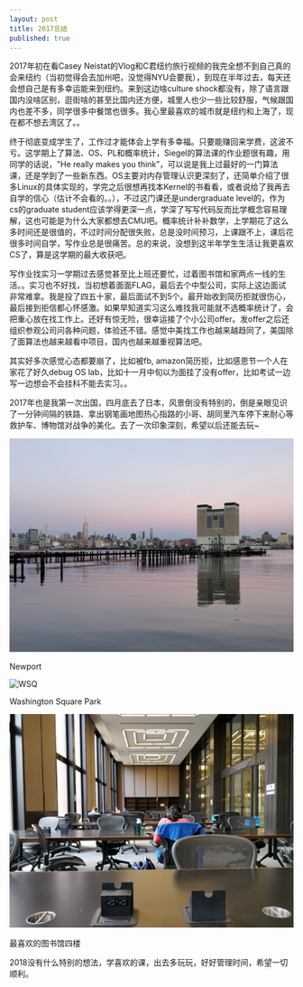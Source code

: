```yaml
---
layout: post
title: 2017总结
published: true
---
```


2017年初在看Casey Neistat的Vlog和C君纽约旅行视频的我完全想不到自己真的会来纽约（当初觉得会去加州吧，没觉得NYU会要我），到现在半年过去，每天还会想自己是有多幸运能来到纽约。来到这边啥culture shock都没有，除了语言跟国内没啥区别，逛街啥的甚至比国内还方便，城里人也少一些比较舒服，气候跟国内也差不多，同学很多中餐馆也很多。我心里最喜欢的城市就是纽约和上海了，现在都不想去湾区了。。

终于彻底变成学生了，工作过才能体会上学有多幸福。只要能赚回来学费，这波不亏。这学期上了算法、OS、PL和概率统计，Siegel的算法课的作业题很有趣，用同学的话说，"He really makes you think”，可以说是我上过最好的一门算法课，还是学到了一些新东西。OS主要对内存管理认识更深刻了，还简单介绍了很多Linux的具体实现的，学完之后很想再找本Kernel的书看看，或者说给了我再去自学的信心（估计不会看的。。），不过这门课还是undergraduate level的，作为cs的graduate student应该学得更深一点，学深了写写代码反而比学概念容易理解，这也可能是为什么大家都想去CMU吧。概率统计补补数学，上学期花了这么多时间还是很值的，不过时间分配很失败，总是没时间预习，上课跟不上，课后花很多时间自学，写作业总是很痛苦。总的来说，没想到这半年学生生活让我更喜欢CS了，算是这学期的最大收获吧。

写作业找实习一学期过去感觉甚至比上班还要忙，过着图书馆和家两点一线的生活。。实习也不好找，当初想着面面FLAG，最后去个中型公司，实际上这边面试非常难拿。我是投了四五十家，最后面试不到5个。最开始收到简历拒就很伤心，最后接到拒信都心怀感激。如果早知道实习这么难找我可能就不选概率统计了，会把重心放在找工作上。还好有惊无险，很幸运接了个小公司offer。发offer之后还组织参观公司问各种问题，体验还不错。感觉中美找工作也越来越趋同了，美国除了面算法也越来越看中项目，国内也越来越重视算法吧。

其实好多次感觉心态都要崩了，比如被fb, amazon简历拒，比如感恩节一个人在家花了好久debug OS lab，比如十一月中旬以为面挂了没有offer，比如考试一边写一边想会不会挂科不能去实习。。

2017年也是我第一次出国，四月底去了日本，风景倒没有特别的，倒是亲眼见识了一分钟间隔的铁路、拿出钢笔画地图热心指路的小哥、胡同里汽车停下来耐心等救护车、博物馆对战争的美化。去了一次印象深刻，希望以后还能去玩~

![Newport](/images/2017-newport.jpg)

Newport

![WSQ](/images/2017-wsq.jpg)

Washington Square Park

![Bobst](/images/2017-bobst.jpg)

最喜欢的图书馆四楼

2018没有什么特别的想法，学喜欢的课，出去多玩玩，好好管理时间，希望一切顺利。
